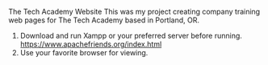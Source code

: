 The Tech Academy Website
This was my project creating company training web pages for The Tech Academy based in Portland, OR.

1. Download and run Xampp or your preferred server before running. <br>
    https://www.apachefriends.org/index.html
2. Use your favorite browser for viewing.